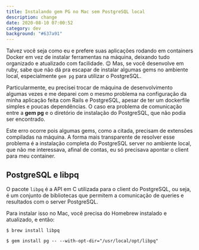 ```yaml
---
title: Instalando gem PG no Mac sem PostgreSQL local
description: change
date: 2020-08-10 07:00:52
category: dev
background: "#637a91"
---
```

Talvez você seja como eu e prefere suas aplicações rodando em containers Docker em vez de instalar ferramentas na máquina, deixando tudo organizado e atualizado com facilidade. 😉  Mas, se você desenvolve em ruby, sabe que não dá pra escapar de instalar algumas gems no ambiente local, especialmente `gem pg` para utilizar o PostgreSQL.

Particularmente, eu precisei trocar de máquina de desenvolvimento algumas vezes e me deparei com o mesmo problema na configuração da minha aplicação feita com Rails e PostgreSQL, apesar de ter um dockerfile simples e poucas dependências. O caso era problema de comunicação entre a **gem pg** e o diretório de instalação do PostgreSQL, que não podia ser encontrado.

Este erro ocorre pois algumas gems, como a citada, precisam de extensões compiladas na máquina. A forma mais transparente de resolver esse problema é a instalação completa do PostgreSQL server no ambiente local, que não me interessava, afinal de contas, eu só precisava apontar o client para meu container.



## PostgreSQL e libpq

O pacote `libpq` é a API em C utilizada para o client do PostgreSQL, ou seja, é um conjunto de bibliotecas que permitem a comunicação de queries e resultados com o server PostgreSQL.

Para instalar isso no Mac, você precisa do Homebrew instalado e atualizado, e então:

```shell
$ brew install libpq
```



```shell
$ gem install pg -- --with-opt-dir="/usr/local/opt/libpq"
```